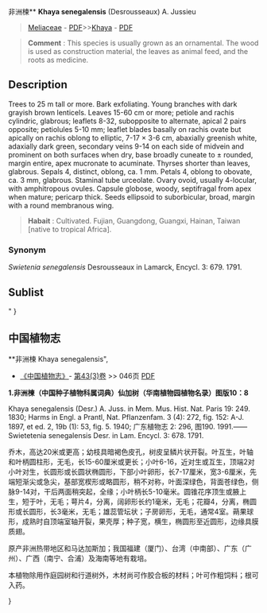 非洲楝** **Khaya senegalensis** (Desrousseaux) A. Jussieu

> [Meliaceae](http://www.iplant.cn/info/Meliaceae?t=foc) - [PDF](http://www.iplant.cn/foc/pdf/Meliaceae.pdf)>>[Khaya](http://www.iplant.cn/info/Khaya?t=foc) - [PDF](http://www.iplant.cn/foc/pdf/Khaya.pdf)

> **Comment** : 
> This species is usually grown as an ornamental. The wood is used as construction material, the leaves as animal feed, and the roots as medicine.

## Description

Trees to 25 m tall or more. Bark exfoliating. Young branches with dark grayish brown lenticels. Leaves 15-60 cm or more; petiole and rachis cylindric, glabrous; leaflets 8-32, subopposite to alternate, apical 2 pairs opposite; petiolules 5-10 mm; leaflet blades basally on rachis ovate but apically on rachis oblong to elliptic, 7-17 × 3-6 cm, abaxially greenish white, adaxially dark green, secondary veins 9-14 on each side of midvein and prominent on both surfaces when dry, base broadly cuneate to ± rounded, margin entire, apex mucronate to acuminate. Thyrses shorter than leaves, glabrous. Sepals 4, distinct, oblong, ca. 1 mm. Petals 4, oblong to obovate, ca. 3 mm, glabrous. Staminal tube urceolate. Ovary ovoid, usually 4-locular, with amphitropous ovules. Capsule globose, woody, septifragal from apex when mature; pericarp thick. Seeds ellipsoid to suborbicular, broad, margin with a round membranous wing.

> **Habait** : 
> Cultivated. Fujian, Guangdong, Guangxi, Hainan, Taiwan [native to tropical Africa].

### Synonym
*Swietenia senegalensis* Desrousseaux in Lamarck, Encycl. 3: 679. 1791.

## Sublist
"
}
## 中国植物志

**非洲楝 Khaya senegalensis",

* [《中国植物志》](http://www.iplant.cn/frps)- [第43(3)卷](http://www.iplant.cn/frps/vol/43(3)) >> 046页 [PDF](http://www.iplant.cn/frps/pdf/43(3)/046.PDF)

**1.非洲楝（中国种子植物科属词典）仙加树（华南植物园植物名录）图版10：8**

Khaya senegalensis (Desr.) A. Juss. in Mem. Mus. Hist. Nat. Paris 19: 249. 1830; Harms in Engl. a Prantl, Nat. Pflanzenfam. 3 (4): 272, fig. 152: A-J. 1897, et ed. 2, 19b (1): 53, fig. 5. 1940; 广东植物志 2: 296, 图190. 1991.——Swietetenia senegalensis Desr. in Lam. Encycl. 3: 678. 1791.

乔木，高达20米或更高；幼枝具暗褐色皮孔，树皮呈鳞片状开裂。叶互生，叶轴和叶柄圆柱形，无毛，长15-60厘米或更长；小叶6-16，近对生或互生，顶端2对小叶对生，长圆形或长圆状椭圆形，下部小叶卵形，长7-17厘米，宽3-6厘米，先端短渐尖或急尖，基部宽楔形或略圆形，稍不对称，叶面深绿色，背面苍绿色，侧脉9-14对，干后两面稍突起，全缘；小叶柄长5-10毫米。圆锥花序顶生或腋上生，短于叶，无毛；萼片4，分离，阔卵形长约1毫米，无毛；花瓣4，分离，椭圆形或长圆形，长3毫米，无毛；雄蕊管坛状；子房卵形，无毛，通常4室。蒴果球形，成熟时自顶端室轴开裂，果壳厚；种子宽，横生，椭圆形至近圆形，边缘具膜质翅。

原产非洲热带地区和马达加斯加；我国福建（厦门）、台湾（中南部）、广东（广州）、广西（南宁、合浦）及海南等地有栽培。

本植物除用作庭园树和行道树外，木材尚可作胶合板的材料；叶可作粗饲料；根可入药。

}